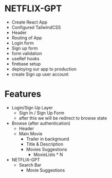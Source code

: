 # NETFLIX-GPT

- Create React App
- Configured TailwindCSS
- Header
- Routing of App
- Login form
- Sign up form
- form validation
- useRef hooks
- firebase setup
- deploying our app to production
- create Sign up user account

# Features
- Login/Sign Up Layer 
    - Sign In / Sign Up Form
    - after this we will be redirect to browse state
- Browse (after authentication)
    - Header
    - Main Movie
        - Trailer in background
        - Title & Description
        - Movies Suggestions
            - MovieLists * N
- NETFLIX-GPT
    - Search Bar
        - Movie Suggestions